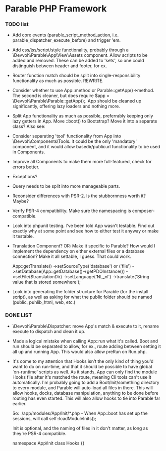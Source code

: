 # Parable PHP Framework

### TODO list
- Add core events (parable_script_method_action, i.e. parable_dispatcher_execute_before) and trigger 'em.
- Add css/jss/script/style functionality, probably through a \Devvoh\Parable\App\View\Assets component. Allow scripts
  to be added and removed. These can be added to 'sets', so one could distinguish between header and footer, for ex.
- Router function match should be split into single-responsibility functionality as much as possible. REWRITE.
- Consider whether to use App::method or Parable::getApp()->method. The second is cleaner, but does require
  $app = \Devvoh\Parable\Parable::getApp();. App should be cleaned up significantly, offering lazy loaders and
  nothing more.
- Split App functionality as much as possible, preferrably keeping only lazy getters in App. Move ::boot() to
  Bootstrap? Move it into a separate class? Also see:
- Consider separating 'tool' functionality from App into
  \Devvoh\Components\Tools. It could be the only 'mandatory' component,  and it would allow basedir/publicurl
  functionality to be used in Components.
- Improve all Components to make them more full-featured, check for errors better.
- Exceptions?
- Query needs to be split into more manageable parts.
- Reconsider differences with PSR-2. Is the stubbornness worth it? Maybe?
- Verify PSR-4 compatibility. Make sure the namespacing is composer-compatible.
- Look into phpunit testing. I've been told App wasn't testable. Find out exactly why at some point and see how to
  either test it anyway or make it testable.
- Translation Component? OR: Make it specific to Parable? How would I implement the dependency on either external
  files or a database connection? Make it all settable, I guess. That could work.

  App::getTranslate()
    ->setSourceType('database') or ('file')
    ->setDatabase(App::getDatabase()->getPDOInstance())
    ->setFile($translationDir)
    ->setLanguage('NL_nl')
    ->translate('String value that is stored somewhere');

- Look into generating the folder structure for Parable (for the install script), as well as asking for what the
  public folder should be named (public, puhlib_html, web, etc.)

### DONE LIST
- \Devvoh\Parable\Dispatcher: move App's match & execute to it, rename execute to dispatch and clean it up.
- Made a logical mistake when calling App::run what it's called. Boot and run should be separated to allow, for ex.,
  route adding between setting it all up and running App. This would also allow preRun on Run.php.
- It's come to my attention that Hooks isn't the only kind of thing you'd want to do on run-time, and that it should be
  possible to have global 'on-runtime' scripts as well. As it stands, App can only find the module Hooks file after it's
  matched the route, meaning Cli tools can't use it automatically. I'm probably going to add a Boot/Init/something
  directory to every module, and Parable will auto-load all files in there. This will allow hooks, docks, database
  manipulation, anything to be done before routing has even started. This will also allow hooks to tie into Parable
  far earlier.

  So: ./app/modules/App/Init/*.php
      - When App::boot has set up the sessions, will call self::loadModuleInits();

  Init is optional, and the naming of files in it don't matter, as long as they're PSR-4 compatible.

  namespace App\Init
  class Hooks {}
